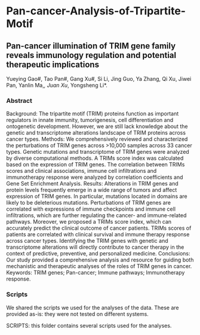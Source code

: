 # Pan-cancer-Analysis-of-Tripartite-Motif
## Pan-cancer illumination of TRIM gene family reveals immunology regulation and potential therapeutic implications
Yueying Gao#, Tao Pan#, Gang Xu#, Si Li, Jing Guo, Ya Zhang, Qi Xu, Jiwei Pan, Yanlin Ma,*, Juan Xu*, Yongsheng Li*.
### Abstract
Background: The tripartite motif (TRIM) proteins function as important regulators in innate immunity, tumorigenesis, cell differentiation and ontogenetic development. However, we are still lack knowledge about the genetic and transcriptome alterations landscape of TRIM proteins across cancer types. 
Methods: We comprehensively reviewed and characterized the perturbations of TRIM genes across >10,000 samples across 33 cancer types. Genetic mutations and transcriptome of TRIM genes were analyzed by diverse computational methods. A TRIMs score index was calculated based on the expression of TRIM genes. The correlation between TRIMs scores and clinical associations, immune cell infiltrations and immunotherapy response were analyzed by correlation coefficients and Gene Set Enrichment Analysis.
Results: Alterations in TRIM genes and protein levels frequently emerge in a wide range of tumors and affect expression of TRIM genes. In particular, mutations located in domains are likely to be deleterious mutations. Perturbations of TRIM genes are correlated with expressions of immune checkpoints and immune cell infiltrations, which are further regulating the cancer- and immune-related pathways. Moreover, we proposed a TRIMs score index, which can accurately predict the clinical outcome of cancer patients. TRIMs scores of patients are correlated with clinical survival and immune therapy response across cancer types. Identifying the TRIM genes with genetic and transcriptome alterations will directly contribute to cancer therapy in the context of predictive, preventive, and personalized medicine.
Conclusions: Our study provided a comprehensive analysis and resource for guiding both mechanistic and therapeutic analyses of the roles of TRIM genes in cancer.
Keywords: TRIM genes; Pan-cancer; Immune pathways; Immunotherapy response.

### Scripts
We shared the scripts we used for the analyses of the data. These are provided as-is: they were not tested on different systems.

SCRIPTS: this folder contains several scripts used for the analyses.
